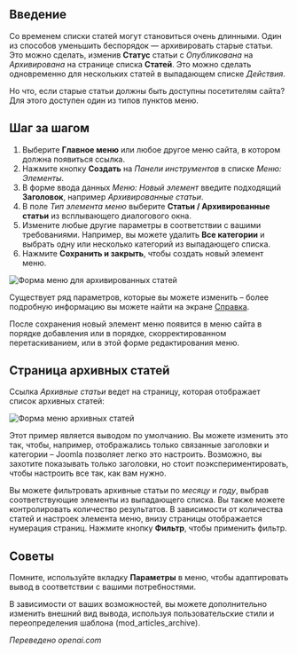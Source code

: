 <!-- Filename: J4.x:How_to_Create_a_Menu_Item_to_View_Archived_Articles / Display title: Архивные статьи  -->

## Введение

Со временем списки статей могут становиться очень длинными. Один из способов уменьшить беспорядок — архивировать старые статьи. Это можно сделать, изменив **Статус** статьи с *Опубликована* на *Архивирована* на странице списка **Статей**. Это можно сделать одновременно для нескольких статей в выпадающем списке *Действия*.

Но что, если старые статьи должны быть доступны посетителям сайта? Для этого доступен один из типов пунктов меню.

## Шаг за шагом

1. Выберите **Главное меню** или любое другое меню сайта, в котором должна появиться ссылка.
2. Нажмите кнопку **Создать** на *Панели инструментов* в списке *Меню: Элементы*.
3. В форме ввода данных *Меню: Новый элемент* введите подходящий **Заголовок**, например *Архивированные статьи*.
4. В поле *Тип элемента меню* выберите **Статьи / Архивированные статьи** из всплывающего диалогового окна.
5. Измените любые другие параметры в соответствии с вашими требованиями. Например, вы можете удалить **Все категории** и выбрать одну или несколько категорий из выпадающего списка.
6. Нажмите **Сохранить и закрыть**, чтобы создать новый элемент меню.

![Форма меню для архивированных статей](../../../en/images/menus/menus-articles-archived.png "Форма меню для архивированных статей")

Существует ряд параметров, которые вы можете изменить – более подробную информацию вы можете найти на экране
[Справка](jdocmanual?article=help/menu-items/menu-item-article-archived "Элемент меню: Архивированная статья").

После сохранения новый элемент меню появится в меню сайта в порядке добавления или в порядке, скорректированном перетаскиванием, или в этой форме редактирования меню.

## Страница архивных статей

Ссылка *Архивные статьи* ведет на страницу, которая отображает список архивных статей:

![Форма меню архивных статей](../../../en/images/menus/menus-articles-archived-display.png "Форма меню архивных статей")

Этот пример является выводом по умолчанию. Вы можете изменить это так, чтобы, например, отображались только связанные заголовки и категории – Joomla позволяет легко это настроить. Возможно, вы захотите показывать только заголовки, но стоит поэкспериментировать, чтобы настроить все так, как вам нужно.

Вы можете фильтровать архивные статьи по *месяцу* и *году*, выбрав соответствующие элементы из выпадающего списка. Вы также можете контролировать количество результатов. В зависимости от количества статей и настроек элемента меню, внизу страницы отображается нумерация страниц. Нажмите кнопку **Фильтр**, чтобы применить фильтр.

## Советы

Помните, используйте вкладку **Параметры** в меню, чтобы адаптировать вывод в соответствии с вашими потребностями.

В зависимости от ваших возможностей, вы можете дополнительно изменить внешний вид вывода, используя пользовательские стили и переопределения шаблона (mod_articles_archive).

*Переведено openai.com*

